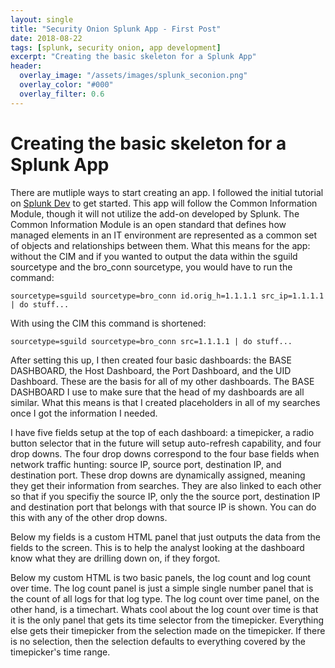 ```yaml
---
layout: single
title: "Security Onion Splunk App - First Post"
date: 2018-08-22
tags: [splunk, security onion, app development]
excerpt: "Creating the basic skeleton for a Splunk App"
header:
  overlay_image: "/assets/images/splunk_seconion.png"
  overlay_color: "#000"
  overlay_filter: 0.6
---
```


# Creating the basic skeleton for a Splunk App

There are mutliple ways to start creating an app.  I followed the initial tutorial on [Splunk Dev](http://dev.splunk.com/view/quickstart/SP-CAAAFDC "Splunk Dev") to get started. This app will follow the Common Information Module, though it will not utilize the add-on developed by Splunk.  The Common Information Module is an open standard that defines how managed elements in an IT environment are represented as a common set of objects and relationships between them.  What this means for the app: without the CIM and if you wanted to output the data within the sguild sourcetype and the bro_conn sourcetype, you would have to run the command:

    sourcetype=sguild sourcetype=bro_conn id.orig_h=1.1.1.1 src_ip=1.1.1.1 | do stuff...

With using the CIM this command is shortened:

    sourcetype=sguild sourcetype=bro_conn src=1.1.1.1 | do stuff...

After setting this up, I then created four basic dashboards: the BASE DASHBOARD, the Host Dashboard, the Port Dashboard, and the UID Dashboard.  These are the basis for all of my other dashboards.  The BASE DASHBOARD I use to make sure that the head of my dashboards are all similar.  What this means is that I created placeholders in all of my searches once I got the information I needed.  

I have five fields setup at the top of each dashboard: a timepicker, a radio button selector that in the future will setup auto-refresh capability, and four drop downs.  The four drop downs correspond to the four base fields when network traffic hunting: source IP, source port, destination IP, and destination port.  These drop downs are dynamically assigned, meaning they get their information from searches.  They are also linked to each other so that if you specifiy the source IP, only the the source port, destination IP and destination port that belongs with that source IP is shown.  You can do this with any of the other drop downs.

Below my fields is a custom HTML panel that just outputs the data from the fields to the screen.  This is to help the analyst looking at the dashboard know what they are drilling down on, if they forgot.

Below my custom HTML is two basic panels, the log count and log count over time.  The log count panel is just a simple single number panel that is the count of all logs for that log type.  The log count over time panel, on the other hand, is a timechart.  Whats cool about the log count over time is that it is the only panel that gets its time selector from the timepicker.  Everything else gets their timepicker from the selection made on the timepicker. If there is no selection, then the selection defaults to everything covered by the timepicker's time range.
